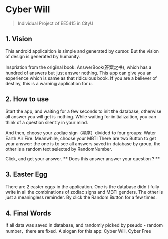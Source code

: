 # Cyber Will #
> Individual Project of EE5415 in CityU

## 1. Vision ##
This android applicaition is simple and generated by cursor.
But the vision of design is generated by humanity.

Inspriation from the original book: AnswerBook(答案之书), which has a hundred of answers but just answer nothing.
This app can give you an experience which is same as that ridiculous book.
If you are a believer of destiny, this is a warning application for u.

## 2. How to use ##
Start the app, and waiting for a few seconds to init the database, otherwise all answer you will get is nothing.
While waiting for initializaition, you can think of a question silently in your mind.

And then, choose your zodiac sign（星座）divided to four groups: Water Earth Air Fire. Meanwhile, choose your MBTI
There are two Button to get your answer: the one is to see all answers saved in database by group, the other is a random text selected by RandomNumber.

Click, and get your answer. ** Does this answer answer your question ? **

## 3. Easter Egg ##
There are 2 easter eggs in the application.
One is the database didn't fully write in all the combinations of zodiac signs and MBTI genders. 
The other is just a meaningless reminder. By click the Random Button for a few times.

## 4. Final Words ##
If all data was saved in database, and randomly picked by pseudo - random number，there are fixed.
A slogan for this app: Cyber Will, Cyber Free

